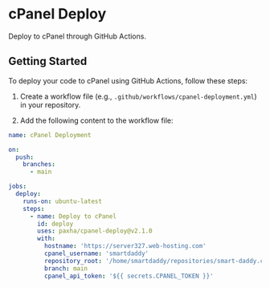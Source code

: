 # cPanel Deploy

Deploy to cPanel through GitHub Actions.

## Getting Started

To deploy your code to cPanel using GitHub Actions, follow these steps:

1. Create a workflow file (e.g., `.github/workflows/cpanel-deployment.yml`) in your repository.

2. Add the following content to the workflow file:

```yml
name: cPanel Deployment

on:
  push:
    branches:
      - main

jobs:
  deploy:
    runs-on: ubuntu-latest
    steps:
      - name: Deploy to cPanel
        id: deploy
        uses: paxha/cpanel-deploy@v2.1.0
        with:
          hostname: 'https://server327.web-hosting.com'
          cpanel_username: 'smartdaddy'
          repository_root: '/home/smartdaddy/repositories/smart-daddy.com'
          branch: main
          cpanel_api_token: '${{ secrets.CPANEL_TOKEN }}'
```
